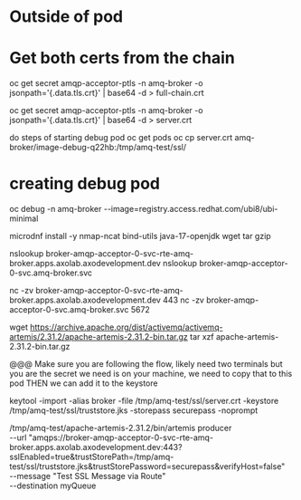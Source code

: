 # Outside of pod
# Get both certs from the chain
oc get secret amqp-acceptor-ptls -n amq-broker -o jsonpath='{.data.tls\.crt}' | base64 -d > full-chain.crt

oc get secret amqp-acceptor-ptls -n amq-broker -o jsonpath='{.data.tls\.crt}' | base64 -d > server.crt

do steps of starting debug pod
oc get pods
oc cp server.crt amq-broker/image-debug-q22hb:/tmp/amq-test/ssl/

# creating debug pod

oc debug -n amq-broker --image=registry.access.redhat.com/ubi8/ubi-minimal

microdnf install -y nmap-ncat bind-utils java-17-openjdk wget tar gzip

nslookup broker-amqp-acceptor-0-svc-rte-amq-broker.apps.axolab.axodevelopment.dev
nslookup broker-amqp-acceptor-0-svc.amq-broker.svc

nc -zv broker-amqp-acceptor-0-svc-rte-amq-broker.apps.axolab.axodevelopment.dev 443
nc -zv broker-amqp-acceptor-0-svc.amq-broker.svc 5672

wget https://archive.apache.org/dist/activemq/activemq-artemis/2.31.2/apache-artemis-2.31.2-bin.tar.gz
tar xzf apache-artemis-2.31.2-bin.tar.gz

@@@ Make sure you are following the flow, likely need two terminals but you are the secret we need is on your machine, we need to copy that to this pod THEN we can add it to the keystore

keytool -import -alias broker -file /tmp/amq-test/ssl/server.crt -keystore /tmp/amq-test/ssl/truststore.jks -storepass securepass -noprompt

/tmp/amq-test/apache-artemis-2.31.2/bin/artemis producer \
  --url "amqps://broker-amqp-acceptor-0-svc-rte-amq-broker.apps.axolab.axodevelopment.dev:443?sslEnabled=true&trustStorePath=/tmp/amq-test/ssl/truststore.jks&trustStorePassword=securepass&verifyHost=false" \
  --message "Test SSL Message via Route" \
  --destination myQueue